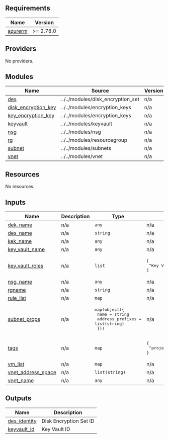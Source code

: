 <!-- BEGIN_TF_DOCS -->
## Requirements

| Name | Version |
|------|---------|
| <a name="requirement_azurerm"></a> [azurerm](#requirement\_azurerm) | >= 2.78.0 |

## Providers

No providers.

## Modules

| Name | Source | Version |
|------|--------|---------|
| <a name="module_des"></a> [des](#module\_des) | ../../modules/disk_encryption_set | n/a |
| <a name="module_disk_encryption_key"></a> [disk\_encryption\_key](#module\_disk\_encryption\_key) | ../../modules/encryption_keys | n/a |
| <a name="module_key_encryption_key"></a> [key\_encryption\_key](#module\_key\_encryption\_key) | ../../modules/encryption_keys | n/a |
| <a name="module_keyvault"></a> [keyvault](#module\_keyvault) | ../../modules/keyvault | n/a |
| <a name="module_nsg"></a> [nsg](#module\_nsg) | ../../modules/nsg | n/a |
| <a name="module_rg"></a> [rg](#module\_rg) | ../../modules/resourcegroup | n/a |
| <a name="module_subnet"></a> [subnet](#module\_subnet) | ../../modules/subnets | n/a |
| <a name="module_vnet"></a> [vnet](#module\_vnet) | ../../modules/vnet | n/a |

## Resources

No resources.

## Inputs

| Name | Description | Type | Default | Required |
|------|-------------|------|---------|:--------:|
| <a name="input_dek_name"></a> [dek\_name](#input\_dek\_name) | n/a | `any` | n/a | yes |
| <a name="input_des_name"></a> [des\_name](#input\_des\_name) | n/a | `string` | n/a | yes |
| <a name="input_kek_name"></a> [kek\_name](#input\_kek\_name) | n/a | `any` | n/a | yes |
| <a name="input_key_vault_name"></a> [key\_vault\_name](#input\_key\_vault\_name) | n/a | `any` | n/a | yes |
| <a name="input_key_vault_roles"></a> [key\_vault\_roles](#input\_key\_vault\_roles) | n/a | `list` | <pre>[<br>  "Key Vault Administrator"<br>]</pre> | no |
| <a name="input_nsg_name"></a> [nsg\_name](#input\_nsg\_name) | n/a | `any` | n/a | yes |
| <a name="input_rgname"></a> [rgname](#input\_rgname) | n/a | `string` | n/a | yes |
| <a name="input_rule_list"></a> [rule\_list](#input\_rule\_list) | n/a | `map` | n/a | yes |
| <a name="input_subnet_props"></a> [subnet\_props](#input\_subnet\_props) | n/a | <pre>map(object({<br>    name = string<br>    address_prefixes = list(string)<br>  }))</pre> | n/a | yes |
| <a name="input_tags"></a> [tags](#input\_tags) | n/a | `map` | <pre>{<br>  "project": "MSSQL On Azure VM"<br>}</pre> | no |
| <a name="input_vm_list"></a> [vm\_list](#input\_vm\_list) | n/a | `map` | n/a | yes |
| <a name="input_vnet_address_space"></a> [vnet\_address\_space](#input\_vnet\_address\_space) | n/a | `list(string)` | n/a | yes |
| <a name="input_vnet_name"></a> [vnet\_name](#input\_vnet\_name) | n/a | `any` | n/a | yes |

## Outputs

| Name | Description |
|------|-------------|
| <a name="output_des_identity"></a> [des\_identity](#output\_des\_identity) | Disk Encryption Set ID |
| <a name="output_keyvault_id"></a> [keyvault\_id](#output\_keyvault\_id) | Key Vault ID |
<!-- END_TF_DOCS -->